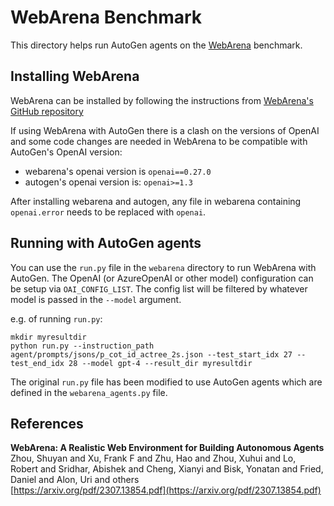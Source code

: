 # WebArena Benchmark

This directory helps run AutoGen agents on the [WebArena](https://arxiv.org/pdf/2307.13854.pdf) benchmark.

## Installing WebArena

WebArena can be installed by following the instructions from [WebArena's GitHub repository](git@github.com:web-arena-x/webarena.git)

If using WebArena with AutoGen there is a clash on the versions of OpenAI and some code changes are needed in WebArena to be compatible with AutoGen's OpenAI version:

- webarena's openai version is `openai==0.27.0`
- autogen's openai version is: `openai>=1.3`

After installing webarena and autogen, any file in webarena containing `openai.error` needs to be replaced with `openai`.

## Running with AutoGen agents

You can use the `run.py` file in the `webarena` directory to run WebArena with AutoGen. The OpenAI (or AzureOpenAI or other model) configuration can be setup via `OAI_CONFIG_LIST`. The config list will be filtered by whatever model is passed in the `--model` argument.

e.g. of running `run.py`:

```
mkdir myresultdir
python run.py --instruction_path agent/prompts/jsons/p_cot_id_actree_2s.json --test_start_idx 27 --test_end_idx 28 --model gpt-4 --result_dir myresultdir
```

The original `run.py` file has been modified to use AutoGen agents which are defined in the `webarena_agents.py` file.

## References
**WebArena: A Realistic Web Environment for Building Autonomous Agents**<br/>
Zhou, Shuyan and Xu, Frank F and Zhu, Hao and Zhou, Xuhui and Lo, Robert and Sridhar, Abishek and Cheng, Xianyi and Bisk, Yonatan and Fried, Daniel and Alon, Uri and others<br/>
[https://arxiv.org/pdf/2307.13854.pdf](https://arxiv.org/pdf/2307.13854.pdf)
